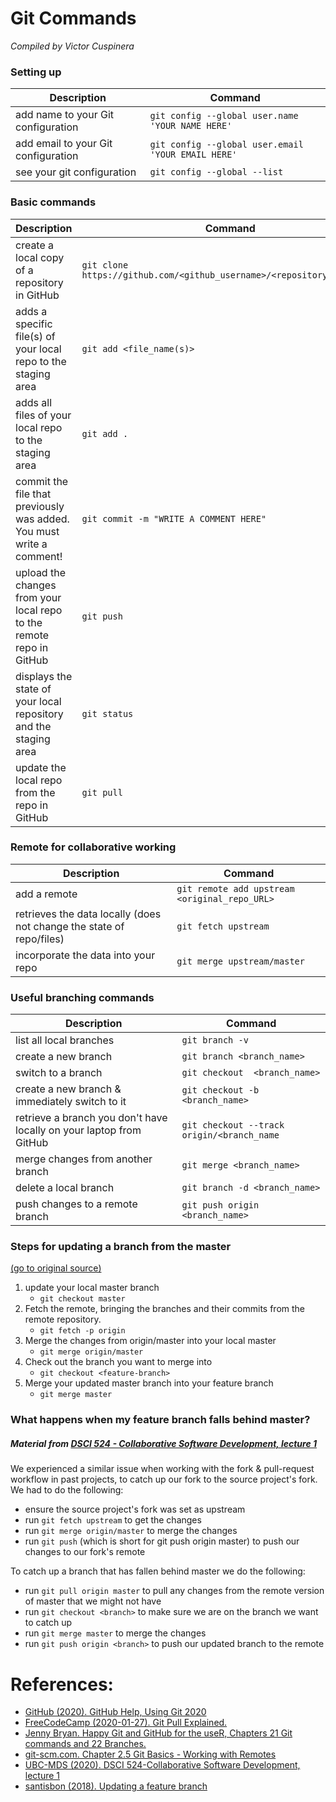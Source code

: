 # Git Commands
*Compiled by Victor Cuspinera*

### Setting up
| Description | Command |
|---------|-------------|
| add name to your Git configuration | `git config --global user.name 'YOUR NAME HERE'` |
| add email to your Git configuration | `git config --global user.email 'YOUR EMAIL HERE'` |
| see your git configuration | `git config --global --list` |

### Basic commands
| Description | Command |
|---------|-------------|
| create a local copy of a repository in GitHub|`git clone https://github.com/<github_username>/<repository_name>.git`|
| adds a specific file(s) of your local repo to the staging area|`git add <file_name(s)>`|
| adds all files of your local repo to the staging area|`git add .`|
| commit the file that previously was added. You must write a comment!|`git commit -m "WRITE A COMMENT HERE"`|
| upload the changes from your local repo to the remote repo in GitHub|`git push`|
| displays the state of your local repository and the staging area|`git status`|
| update the local repo from the repo in GitHub|`git pull`|

### Remote for collaborative working
| Description | Command |
|---------|-------------|
| add a remote |`git remote add upstream <original_repo_URL>`|
| retrieves the data locally (does not change the state of repo/files)|`git fetch upstream`|
| incorporate the data into your repo|`git merge upstream/master`|

### Useful branching commands

| Description | Command |
|---------|-------------|
| list all local branches | `git branch -v` |
| create a new branch | `git branch <branch_name>` |
| switch to a branch | `git checkout  <branch_name>` |
| create a new branch & immediately switch to it | `git checkout -b <branch_name>` |
| retrieve a branch you don't have locally on your laptop from GitHub| `git checkout --track origin/<branch_name` |
| merge changes from another branch | `git merge <branch_name>` |
| delete a local branch | `git branch -d <branch_name>` |
| push changes to a remote branch | `git push origin <branch_name>` |

### Steps for updating a branch from the master  
[(go to original source)](https://gist.github.com/santisbon/a1a60db1fb8eecd1beeacd986ae5d3ca)

1. update your local master branch
    - `git checkout master`
2. Fetch the remote, bringing the branches and their commits from the remote repository.
    - `git fetch -p origin`
3. Merge the changes from origin/master into your local master
    - `git merge origin/master`
4. Check out the branch you want to merge into
    - `git checkout <feature-branch>`
5. Merge your updated master branch into your feature branch 
    - `git merge master`

### What happens when my feature branch falls behind master?
##### Material from [DSCI 524 - Collaborative Software Development, lecture 1](https://github.ubc.ca/MDS-2019-20/DSCI_524_collab-sw-dev_students/blob/master/lectures/01_lecture-intro-more-git.md)

We experienced a similar issue when working with the fork & pull-request workflow in past projects, to catch up our fork to the source project's fork. We had to do the following:

- ensure the source project's fork was set as upstream
- run `git fetch upstream` to get the changes
- run `git merge origin/master` to merge the changes
- run `git push` (which is short for git push origin master) to push our changes to our fork's remote

To catch up a branch that has fallen behind master we do the following:

- run `git pull origin master` to pull any changes from the remote version of master that we might not have
- run `git checkout <branch>` to make sure we are on the branch we want to catch up
- run `git merge master` to merge the changes
- run `git push origin <branch>` to push our updated branch to the remote

# References:
- [GitHub (2020). GitHub Help, Using Git 2020](https://help.github.com/en/github/using-git)
- [FreeCodeCamp (2020-01-27). Git Pull Explained.](https://www.freecodecamp.org/news/git-pull-explained/)
- [Jenny Bryan. Happy Git and GitHub for the useR, Chapters 21 Git commands and 22 Branches.](https://happygitwithr.com/git-commands.html)
- [git-scm.com. Chapter 2.5 Git Basics - Working with Remotes](https://git-scm.com/book/en/v2/Git-Basics-Working-with-Remotes)
- [UBC-MDS (2020). DSCI 524-Collaborative Software Development, lecture 1](https://github.ubc.ca/MDS-2019-20/DSCI_524_collab-sw-dev_students/blob/master/lectures/01_lecture-intro-more-git.md)
- [santisbon (2018). Updating a feature branch](https://gist.github.com/santisbon/a1a60db1fb8eecd1beeacd986ae5d3ca)
